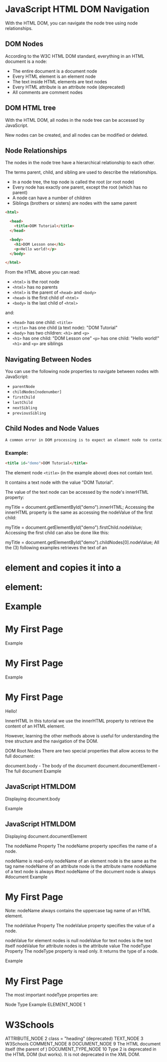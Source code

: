 # JavaScript HTML DOM Navigation
With the HTML DOM, you can navigate the node tree using node relationships.

## DOM Nodes
According to the W3C HTML DOM standard, everything in an HTML document is a node:
* The entire document is a document node
* Every HTML element is an element node
* The text inside HTML elements are text nodes
* Every HTML attribute is an attribute node (deprecated)
* All comments are comment nodes

[](pic_htmltree.gif)


## DOM HTML tree
With the HTML DOM, all nodes in the node tree can be accessed by JavaScript.

New nodes can be created, and all nodes can be modified or deleted.

## Node Relationships
The nodes in the node tree have a hierarchical relationship to each other.

The terms parent, child, and sibling are used to describe the relationships.

* In a node tree, the top node is called the root (or root node)
* Every node has exactly one parent, except the root (which has no parent)
* A node can have a number of children
* Siblings (brothers or sisters) are nodes with the same parent

```html
<html>

  <head>
    <title>DOM Tutorial</title>
  </head>

  <body>
    <h1>DOM Lesson one</h1>
    <p>Hello world!</p>
  </body>

</html>
```


From the HTML above you can read:
* `<html>` is the root node
* `<html>` has no parents
* `<html>` is the parent of `<head>` and `<body>`
* `<head>` is the first child of `<html>`
* `<body>` is the last child of `<html>`

and:

* `<head>` has one child: `<title>`
* `<title>` has one child (a text node): "DOM Tutorial"
* `<body>` has two children: `<h1>` and `<p>`
* `<h1>` has one child: "DOM Lesson one"
`<p>` has one child: "Hello world!"
`<h1>` and `<p>` are siblings


## Navigating Between Nodes
You can use the following node properties to navigate between nodes with JavaScript:

* `parentNode`
* `childNodes[nodenumber]`
* `firstChild`
* `lastChild`
* `nextSibling`
* `previousSibling`


## Child Nodes and Node Values
```css
A common error in DOM processing is to expect an element node to contain text.
```

### Example:
```html
<title id="demo">DOM Tutorial</title>
```

The element node `<title>` (in the example above) does not contain text.

It contains a text node with the value "DOM Tutorial".

The value of the text node can be accessed by the node's innerHTML property:

myTitle = document.getElementById("demo").innerHTML;
Accessing the innerHTML property is the same as accessing the nodeValue of the first child:

myTitle = document.getElementById("demo").firstChild.nodeValue;
Accessing the first child can also be done like this:

myTitle = document.getElementById("demo").childNodes[0].nodeValue;
All the (3) following examples retrieves the text of an <h1> element and copies it into a <p> element:

Example
<html>
<body>

<h1 id="id01">My First Page</h1>
<p id="id02"></p>

<script>
document.getElementById("id02").innerHTML = document.getElementById("id01").innerHTML;
</script>

</body>
</html>
Example
<html>
<body>

<h1 id="id01">My First Page</h1>
<p id="id02"></p>

<script>
document.getElementById("id02").innerHTML = document.getElementById("id01").firstChild.nodeValue;
</script>

</body>
</html>
Example
<html>
<body>

<h1 id="id01">My First Page</h1>
<p id="id02">Hello!</p>

<script>
document.getElementById("id02").innerHTML = document.getElementById("id01").childNodes[0].nodeValue;
</script>

</body>
</html>
InnerHTML
In this tutorial we use the innerHTML property to retrieve the content of an HTML element.

However, learning the other methods above is useful for understanding the tree structure and the navigation of the DOM.

DOM Root Nodes
There are two special properties that allow access to the full document:

document.body - The body of the document
document.documentElement - The full document
Example
<html>
<body>

<h2>JavaScript HTMLDOM</h2>
<p>Displaying document.body</p>

<p id="demo"></p>

<script>
document.getElementById("demo").innerHTML = document.body.innerHTML;
</script>

</body>
</html>
Example
<html>
<body>

<h2>JavaScript HTMLDOM</h2>
<p>Displaying document.documentElement</p>

<p id="demo"></p>

<script>
document.getElementById("demo").innerHTML = document.documentElement.innerHTML;
</script>

</body>
</html>
The nodeName Property
The nodeName property specifies the name of a node.

nodeName is read-only
nodeName of an element node is the same as the tag name
nodeName of an attribute node is the attribute name
nodeName of a text node is always #text
nodeName of the document node is always #document
Example
<h1 id="id01">My First Page</h1>
<p id="id02"></p>

<script>
document.getElementById("id02").innerHTML = document.getElementById("id01").nodeName;
</script>
Note: nodeName always contains the uppercase tag name of an HTML element.

The nodeValue Property
The nodeValue property specifies the value of a node.

nodeValue for element nodes is null
nodeValue for text nodes is the text itself
nodeValue for attribute nodes is the attribute value
The nodeType Property
The nodeType property is read only. It returns the type of a node.

Example
<h1 id="id01">My First Page</h1>
<p id="id02"></p>

<script>
document.getElementById("id02").innerHTML = document.getElementById("id01").nodeType;
</script>
The most important nodeType properties are:

Node	Type	Example
ELEMENT_NODE	1	<h1 class="heading">W3Schools</h1>
ATTRIBUTE_NODE	2	 class = "heading" (deprecated)
TEXT_NODE	3	W3Schools
COMMENT_NODE	8	<!-- This is a comment -->
DOCUMENT_NODE	9	The HTML document itself (the parent of <html>)
DOCUMENT_TYPE_NODE	10	<!Doctype html>
Type 2 is deprecated in the HTML DOM (but works). It is not deprecated in the XML DOM.